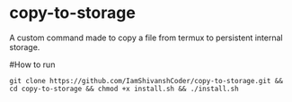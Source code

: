 # copy-to-storage
A custom command made to copy a file from termux to persistent internal storage.

#How to run
```
git clone https://github.com/IamShivanshCoder/copy-to-storage.git && cd copy-to-storage && chmod +x install.sh && ./install.sh
```

